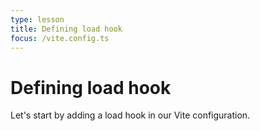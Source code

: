 ```yaml
---
type: lesson
title: Defining load hook
focus: /vite.config.ts
---
```


# Defining load hook

Let's start by adding a load hook in our Vite configuration.
